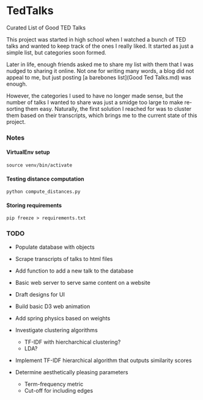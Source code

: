 # TedTalks
Curated List of Good TED Talks

This project was started in high school when I watched a bunch of TED talks and wanted to keep track of the ones I really liked. It started as just a simple list, but categories soon formed.

Later in life, enough friends asked me to share my list with them that I was nudged to sharing it online. Not one for writing many words, a blog did not appeal to me,
but just posting [a barebones list](Good Ted Talks.md) was enough.

However, the categories I used to have no longer made sense, but the number of talks I wanted to share was just a smidge too large to make re-sorting them easy.
Naturally, the first solution I reached for was to cluster them based on their transcripts, which brings me to the current state of this project.

### Notes

#### VirtualEnv setup
`source venv/bin/activate`

#### Testing distance computation
`python compute_distances.py`

#### Storing requirements
`pip freeze > requirements.txt`

### TODO
- Populate database with objects
- Scrape transcripts of talks to html files
- Add function to add a new talk to the database
- Basic web server to serve same content on a website

- Draft designs for UI
- Build basic D3 web animation
- Add spring physics based on weights

- Investigate clustering algorithms
  - TF-IDF with hiercharchical clustering?
  - LDA?
- Implement TF-IDF hierarchical algorithm that outputs similarity scores
- Determine aesthetically pleasing parameters
  - Term-frequency metric
  - Cut-off for including edges
